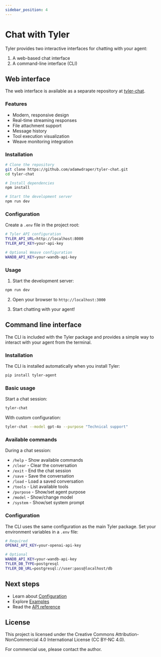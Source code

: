 ```yaml
---
sidebar_position: 4
---
```


# Chat with Tyler

Tyler provides two interactive interfaces for chatting with your agent:
1. A web-based chat interface
2. A command-line interface (CLI)

## Web interface

The web interface is available as a separate repository at [tyler-chat](https://github.com/adamwdraper/tyler-chat).

### Features

- Modern, responsive design
- Real-time streaming responses
- File attachment support
- Message history
- Tool execution visualization
- Weave monitoring integration

### Installation

```bash
# Clone the repository
git clone https://github.com/adamwdraper/tyler-chat.git
cd tyler-chat

# Install dependencies
npm install

# Start the development server
npm run dev
```

### Configuration

Create a `.env` file in the project root:

```bash
# Tyler API configuration
TYLER_API_URL=http://localhost:8000
TYLER_API_KEY=your-api-key

# Optional Weave configuration
WANDB_API_KEY=your-wandb-api-key
```

### Usage

1. Start the development server:
```bash
npm run dev
```

2. Open your browser to `http://localhost:3000`

3. Start chatting with your agent!

## Command line interface

The CLI is included with the Tyler package and provides a simple way to interact with your agent from the terminal.

### Installation

The CLI is installed automatically when you install Tyler:

```bash
pip install tyler-agent
```

### Basic usage

Start a chat session:

```bash
tyler-chat
```

With custom configuration:

```bash
tyler-chat --model gpt-4o --purpose "Technical support"
```

### Available commands

During a chat session:
- `/help` - Show available commands
- `/clear` - Clear the conversation
- `/exit` - End the chat session
- `/save` - Save the conversation
- `/load` - Load a saved conversation
- `/tools` - List available tools
- `/purpose` - Show/set agent purpose
- `/model` - Show/change model
- `/system` - Show/set system prompt

### Configuration

The CLI uses the same configuration as the main Tyler package. Set your environment variables in a `.env` file:

```bash
# Required
OPENAI_API_KEY=your-openai-api-key

# Optional
WANDB_API_KEY=your-wandb-api-key
TYLER_DB_TYPE=postgresql
TYLER_DB_URL=postgresql://user:pass@localhost/db
```

## Next steps

- Learn about [Configuration](./configuration.md)
- Explore [Examples](./category/examples)
- Read the [API reference](./category/api-reference)

## License

This project is licensed under the Creative Commons Attribution-NonCommercial 4.0 International License (CC BY-NC 4.0).

For commercial use, please contact the author.